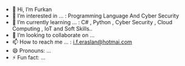 - 👋 Hi, I’m Furkan
- 👀 I’m interested in ... : Programming Language And Cyber Security
- 🌱 I’m currently learning ... : C# , Python , Cyber Security , Cloud Computing , IoT and Soft Skills..
- 💞️ I’m looking to collaborate on ...
- 📫 How to reach me ... : i.f.eraslan@hotmai.com
- 😄 Pronouns: ...
- ⚡ Fun fact: ...

<!---
FurqNaN/FurqNaN is a ✨ special ✨ repository because its `README.md` (this file) appears on your GitHub profile.
You can click the Preview link to take a look at your changes.
--->
